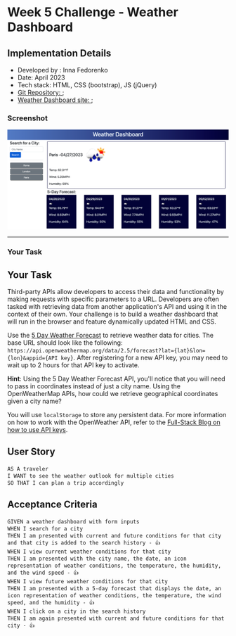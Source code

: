 # Week 5 Challenge - Weather Dashboard
## Implementation Details
* Developed by : Inna Fedorenko
* Date: April 2023
* Tech stack: HTML, CSS (bootstrap), JS (jQuery)
* [Git Repository: ](https://github.com/InnaFedorenko/work-day-scheduler);
* [Weather Dashboard site: ](https://innafedorenko.github.io/weather-dashboard/);

### Screenshot

![**Screenshot**](./Assets/img/screen.png)

- - - 
### Your Task
## Your Task

Third-party APIs allow developers to access their data and functionality by making requests with specific parameters to a URL. Developers are often tasked with retrieving data from another application's API and using it in the context of their own. Your challenge is to build a weather dashboard that will run in the browser and feature dynamically updated HTML and CSS.

Use the [5 Day Weather Forecast](https://openweathermap.org/forecast5) to retrieve weather data for cities. The base URL should look like the following: `https://api.openweathermap.org/data/2.5/forecast?lat={lat}&lon={lon}&appid={API key}`. After registering for a new API key, you may need to wait up to 2 hours for that API key to activate.

**Hint**: Using the 5 Day Weather Forecast API, you'll notice that you will need to pass in coordinates instead of just a city name. Using the OpenWeatherMap APIs, how could we retrieve geographical coordinates given a city name?

You will use `localStorage` to store any persistent data. For more information on how to work with the OpenWeather API, refer to the [Full-Stack Blog on how to use API keys](https://coding-boot-camp.github.io/full-stack/apis/how-to-use-api-keys).

## User Story

```
AS A traveler
I WANT to see the weather outlook for multiple cities
SO THAT I can plan a trip accordingly
```

## Acceptance Criteria

```
GIVEN a weather dashboard with form inputs
WHEN I search for a city
THEN I am presented with current and future conditions for that city and that city is added to the search history - 👍
WHEN I view current weather conditions for that city 
THEN I am presented with the city name, the date, an icon representation of weather conditions, the temperature, the humidity, and the wind speed - 👍
WHEN I view future weather conditions for that city
THEN I am presented with a 5-day forecast that displays the date, an icon representation of weather conditions, the temperature, the wind speed, and the humidity - 👍
WHEN I click on a city in the search history
THEN I am again presented with current and future conditions for that city - 👍
```
